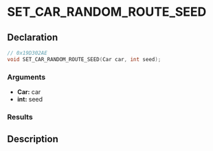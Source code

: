 # SET_CAR_RANDOM_ROUTE_SEED

## Declaration
```cpp
// 0x19D302AE
void SET_CAR_RANDOM_ROUTE_SEED(Car car, int seed);
```

### Arguments
- **Car:** car
- **int:** seed

### Results

## Description
